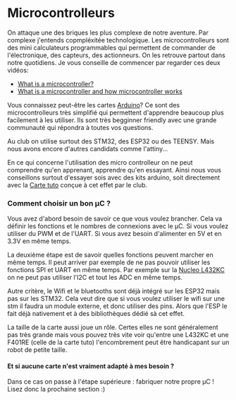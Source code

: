 # Microcontrolleurs

On attaque une des briques les plus complexe de notre aventure. Par complexe j'entends copmpléxitée technologique. Les microcontrolleurs sont des mini calculateurs programmables qui permettent de commander de l'électronique, des capteurs, des actionneurs. On les retrouve partout dans notre quotidiens. Je vous conseille de commencer par regarder ces deux vidéos:
+ [What is a microcontroller?](https://www.youtube.com/watch?v=EeRXSKfaYjA)
+ [What is a microcontroller and how microcontroller works](https://www.youtube.com/watch?v=JwCTkm43CxQ)

Vous connaissez peut-être les cartes [Arduino](https://www.arduino.cc/)? Ce sont des microcontrolleurs très simplifié qui permettent d'apprendre beaucoup plus facilement à les utiliser. Ils sont très begginner friendly avec une grande communauté qui répondra à toutes vos questions.

Au club on utilise surtout des STM32, des ESP32 ou des TEENSY. Mais nous avons encore d'autres candidats comme l'attiny...

En ce qui concerne l'utilisation des micro controlleur on ne peut comprendre qu'en apprenant, apprendre qu'en essayant. Ainsi nous vous conseillons surtout d'essayer sois avec des kits arduino, soit directement avec la [Carte tuto](../tutoboard/tutoboard.md) conçue à cet effet par le club.

### Comment choisir un bon &micro;C ?

Vous avez d'abord besoin de savoir ce que vous voulez brancher. Cela va définir les fonctions et le nombres de connexions avec le &micro;C. Si vous voulez utiliser du PWM et de l'UART. Si vous avez besoin d'alimenter en 5V et en 3.3V en même temps.

La deuxième étape est de savoir quelles fonctions peuvent marcher en même temps. Il peut arriver par exemple de ne pas pouvoir utiliser les fonctions SPI et UART en même temps. Par exemple sur la [Nucleo L432KC](../../datasheets/um1956-stm32-nucleo32-boards-mb1180-stmicroelectronics.pdf) on ne peut pas utiliser l'I2C et tout les ADC en même temps.

Autre critère, le Wifi et le bluetooths sont déjà intégré sur les ESP32 mais pas sur les STM32. Cela veut dire que si vous voulez utiliser le wifi sur une stm il faudra un module externe, et donc utiliser des pins. Alors que l'ESP le fait déjà nativement et à des bibliothèques dédié sà cet effet.

La taille de la carte aussi joue un rôle. Certes elles ne sont généralement pas très grande mais vous pouvez très vite voir qu'entre une L432KC et une F401RE (celle de la carte tuto) l'encombrement peut être handicapant sur un robot de petite taille.


#### Et si aucune carte n'est vraiment adapté à mes besoin ? 

Dans ce cas on passe à l'étape supérieure : fabriquer notre propre &micro;C ! Lisez donc la prochaine section :)